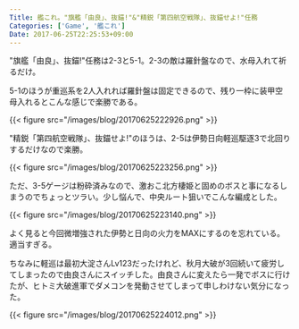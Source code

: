 ```yaml
---
Title: 艦これ。"旗艦「由良」、抜錨!"&"精鋭「第四航空戦隊」、抜錨せよ!"任務
Categories: ['Game', '艦これ']
Date: 2017-06-25T22:25:53+09:00
---
```


"旗艦「由良」、抜錨!"任務は2-3と5-1。2-3の敵は羅針盤なので、水母入れて祈るだけ。

5-1のほうが重巡系を2人入れれば羅針盤は固定できるので、残り一枠に装甲空母入れるとこんな感じで楽勝である。

<!-- more -->

{{< figure src="/images/blog/20170625222926.png" >}}

"精鋭「第四航空戦隊」、抜錨せよ!"のほうは、2-5は伊勢日向軽巡駆逐3で北回りするだけなので楽勝。

{{< figure src="/images/blog/20170625223256.png" >}}

ただ、3-5ゲージは粉砕済みなので、激おこ北方棲姫と固めのボスと事になるしまうのでちょっとツラい。少し悩んで、中央ルート狙いでこんな編成とした。

{{< figure src="/images/blog/20170625223140.png" >}}

よく見ると今回微増強された伊勢と日向の火力をMAXにするのを忘れている。適当すぎる。

ちなみに軽巡は最初大淀さんLv123だったけれど、秋月大破が3回続いて疲労してしまったので由良さんにスイッチした。由良さんに変えたら一発でボスに行けたが、ヒトミ大破進軍でダメコンを発動させてしまって申しわけない気分になった。

{{< figure src="/images/blog/20170625224012.png" >}}
